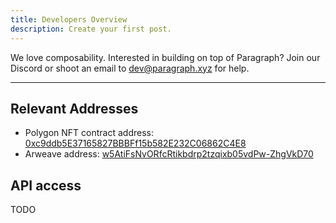 ```yaml
---
title: Developers Overview
description: Create your first post.
---
```


We love composability. Interested in building on top of Paragraph? Join our Discord or shoot an email to [dev@paragraph.xyz](mailto:dev@paragraph.xyz) for help.

---

## Relevant Addresses

* Polygon NFT contract address: [0xc9ddb5E37165827BBBFf15b582E232C06862C4E8](https://polygonscan.com/address/0xc9ddb5E37165827BBBFf15b582E232C06862C4E8)
* Arweave address: [w5AtiFsNvORfcRtikbdrp2tzqixb05vdPw-ZhgVkD70](https://viewblock.io/arweave/address/w5AtiFsNvORfcRtikbdrp2tzqixb05vdPw-ZhgVkD70)

## API access

TODO

